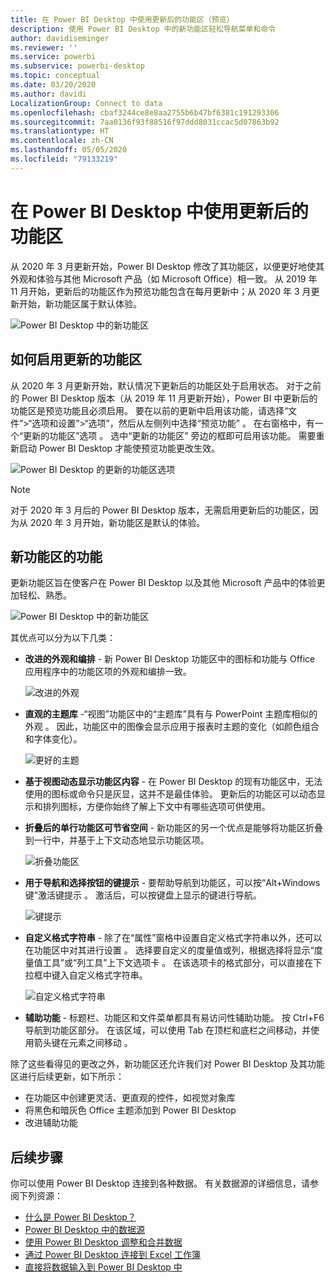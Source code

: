 ```yaml
---
title: 在 Power BI Desktop 中使用更新后的功能区（预览）
description: 使用 Power BI Desktop 中的新功能区轻松导航菜单和命令
author: davidiseminger
ms.reviewer: ''
ms.service: powerbi
ms.subservice: powerbi-desktop
ms.topic: conceptual
ms.date: 03/20/2020
ms.author: davidi
LocalizationGroup: Connect to data
ms.openlocfilehash: cbaf3244ce8e8aa2755b6b47bf6381c191293306
ms.sourcegitcommit: 7aa0136f93f88516f97ddd8031ccac5d07863b92
ms.translationtype: HT
ms.contentlocale: zh-CN
ms.lasthandoff: 05/05/2020
ms.locfileid: "79133219"
---
```

# <a name="use-the-updated-ribbon-in-power-bi-desktop"></a>在 Power BI Desktop 中使用更新后的功能区

从 2020 年 3 月更新开始，Power BI Desktop 修改了其功能区，以便更好地使其外观和体验与其他 Microsoft 产品（如 Microsoft Office）相一致。 从 2019 年 11 月开始，更新后的功能区作为预览功能包含在每月更新中；从 2020 年 3 月更新开始，新功能区属于默认体验。

![Power BI Desktop 中的新功能区](media/desktop-ribbon/desktop-ribbon-02.png)

## <a name="how-to-enable-the-updated-ribbon"></a>如何启用更新的功能区

从 2020 年 3 月更新开始，默认情况下更新后的功能区处于启用状态。 对于之前的 Power BI Desktop 版本（从 2019 年 11 月更新开始），Power BI 中更新后的功能区是预览功能且必须启用。 要在以前的更新中启用该功能，请选择“文件”>“选项和设置”>“选项”，然后从左侧列中选择“预览功能”   。 在右窗格中，有一个“更新的功能区”选项  。 选中“更新的功能区”  旁边的框即可启用该功能。 需要重新启动 Power BI Desktop 才能使预览功能更改生效。

![Power BI Desktop 的更新的功能区选项](media/desktop-ribbon/desktop-ribbon-01.png)

> [!NOTE]
> 对于 2020 年 3 月后的 Power BI Desktop 版本，无需启用更新后的功能区，因为从 2020 年 3 月开始，新功能区是默认的体验。

## <a name="features-of-the-new-ribbon"></a>新功能区的功能

更新功能区旨在使客户在 Power BI Desktop 以及其他 Microsoft 产品中的体验更加轻松、熟悉。 

![Power BI Desktop 中的新功能区](media/desktop-ribbon/desktop-ribbon-03.png)

其优点可以分为以下几类：

* **改进的外观和编排** - 新 Power BI Desktop 功能区中的图标和功能与 Office 应用程序中的功能区项的外观和编排一致。

    ![改进的外观](media/desktop-ribbon/desktop-ribbon-04.png)

* **直观的主题库** -“视图”功能区中的“主题库”具有与 PowerPoint 主题库相似的外观  。 因此，功能区中的图像会显示应用于报表时主题的变化（如颜色组合和字体变化）。 

    ![更好的主题](media/desktop-ribbon/desktop-ribbon-05.png)

* **基于视图动态显示功能区内容** - 在 Power BI Desktop 的现有功能区中，无法使用的图标或命令只是灰显，这并不是最佳体验。 更新后的功能区可以动态显示和排列图标，方便你始终了解上下文中有哪些选项可供使用。

* **折叠后的单行功能区可节省空间** - 新功能区的另一个优点是能够将功能区折叠到一行中，并基于上下文动态地显示功能区项。 

    ![折叠功能区](media/desktop-ribbon/desktop-ribbon-06.png)

* **用于导航和选择按钮的键提示** - 要帮助导航到功能区，可以按“Alt+Windows 键”激活键提示  。 激活后，可以按键盘上显示的键进行导航。

    ![键提示](media/desktop-ribbon/desktop-ribbon-07.png)

* **自定义格式字符串** - 除了在“属性”窗格中设置自定义格式字符串以外，还可以在功能区中对其进行设置  。 选择要自定义的度量值或列，根据选择将显示“度量值工具”或“列工具”上下文选项卡   。 在该选项卡的格式部分，可以直接在下拉框中键入自定义格式字符串。

    ![自定义格式字符串](media/desktop-ribbon/desktop-ribbon-08.png)

* **辅助功能** - 标题栏、功能区和文件菜单都具有易访问性辅助功能。 按 Ctrl+F6 导航到功能区部分。 在该区域，可以使用 Tab 在顶栏和底栏之间移动，并使用箭头键在元素之间移动  。


除了这些看得见的更改之外，新功能区还允许我们对 Power BI Desktop 及其功能区进行后续更新，如下所示：

* 在功能区中创建更灵活、更直观的控件，如视觉对象库
* 将黑色和暗灰色 Office 主题添加到 Power BI Desktop  
* 改进辅助功能


## <a name="next-steps"></a>后续步骤
你可以使用 Power BI Desktop 连接到各种数据。 有关数据源的详细信息，请参阅下列资源：

* [什么是 Power BI Desktop？](desktop-what-is-desktop.md)
* [Power BI Desktop 中的数据源](desktop-data-sources.md)
* [使用 Power BI Desktop 调整和合并数据](desktop-shape-and-combine-data.md)
* [通过 Power BI Desktop 连接到 Excel 工作簿](desktop-connect-excel.md)   
* [直接将数据输入到 Power BI Desktop 中](desktop-enter-data-directly-into-desktop.md)   

